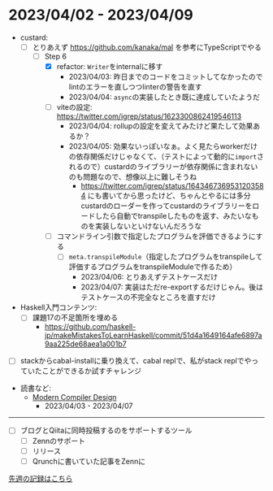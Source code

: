 # 2023/04/02 - 2023/04/09

- custard:
    - [ ] とりあえず <https://github.com/kanaka/mal> を参考にTypeScriptでやる
        - [ ] Step 6
            - [x] refactor: `Writer`をinternalに移す
                - 2023/04/03: 昨日までのコードをコミットしてなかったのでlintのエラーを直しつつlinterの警告を直す
                - 2023/04/04: `async`の実装したとき既に達成していたようだ
            - [ ] viteの設定: <https://twitter.com/igrep/status/1623300862419546113>
                - 2023/04/04: rollupの設定を変えてみたけど果たして効果あるか？
                - 2023/04/05: 効果ないっぽいなぁ。よく見たらworkerだけの依存関係だけじゃなくて、（テストによって動的に`import`されるので）custardのライブラリーが依存関係に含まれないのも問題なので、想像以上に難しそうね
                    - <https://twitter.com/igrep/status/1643467369531203584> にも書いてから思ったけど、ちゃんとやるには多分custardのローダーを作ってcustardのライブラリーをロードしたら自動でtranspileしたものを返す、みたいなものを実装しないといけないんだろうな
            - [ ] コマンドライン引数で指定したプログラムを評価できるようにする
                - [ ] `meta.transpileModule`（指定したプログラムをtranspileして評価するプログラムをtranspileModuleで作るため）
                    - 2023/04/06: とりあえずテストケースだけ
                    - 2023/04/07: 実装はただre-exportするだけじゃん。後はテストケースの不完全なところを直すだけ
- Haskell入門コンテンツ:
    - [ ] 課題17の不足箇所を埋める
        - <https://github.com/haskell-jp/makeMistakesToLearnHaskell/commit/51d4a1649164afe6897a9aa225de68aea1a001b7>
- [ ] stackからcabal-installに乗り換えて、cabal replで、私がstack replでやっていたことができるか試すチャレンジ
- 読書など:
    - [Modern Compiler Design](https://www.springer.com/jp/book/9781461446989)
        - 2023/04/03 - 2023/04/07

------

- [ ] ブログとQiitaに同時投稿するのをサポートするツール
    - [ ] Zennのサポート
    - [ ] リリース
    - [ ] Qrunchに書いていた記事をZennに

[先週の記録はこちら](https://github.com/igrep/daily-commits/blob/eb17592fab83c68b527c643ae261039470624fb7/yesterday.md)
